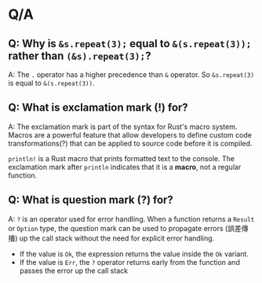 # Q/A

## Q: Why is `&s.repeat(3);` equal to `&(s.repeat(3));` rather than `(&s).repeat(3);`?

A: The `.` operator has a higher precedence than `&` operator. So `&s.repeat(3)` is equal to `&(s.repeat(3))`.

## Q: What is exclamation mark (!) for?

A: The exclamation mark is part of the syntax for Rust's macro system. Macros are a powerful feature that allow developers to define custom code transformations(?) that can be applied to source code before it is compiled.

`println!` is a Rust macro that prints formatted text to the console. The exclamation mark after `println` indicates that it is a **macro**, not a regular function.

## Q: What is question mark (?) for?

A: `?` is an operator used for error handling. When a function returns a `Result` or `Option` type, the question mark can be used to propagate errors (誤差傳播) up the call stack without the need for explicit error handling.

- If the value is `Ok`, the expression returns the value inside the `Ok` variant. 
- If the value is `Err`, the `?` operator returns early from the function and passes the error up the call stack